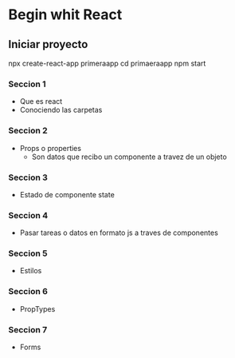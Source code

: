 # Begin whit React

## Iniciar proyecto

npx create-react-app primeraapp
cd primaeraapp
npm start


### Seccion 1
* Que es react
* Conociendo las carpetas


### Seccion 2
* Props o properties
    * Son datos que recibo un componente a travez de un objeto
### Seccion 3
* Estado de componente state

### Seccion 4
* Pasar tareas o datos en formato js a traves de componentes


### Seccion 5
* Estilos 

### Seccion 6
* PropTypes

### Seccion 7
* Forms 